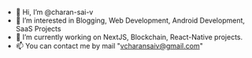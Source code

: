 - 👋 Hi, I’m @charan-sai-v
- 👀 I’m interested in Blogging, Web Development, Android Development, SaaS Projects
- 🌱 I’m currently working on NextJS, Blockchain, React-Native projects.
- 📫 You can contact me by mail "vcharansaiv@gmail.com"

